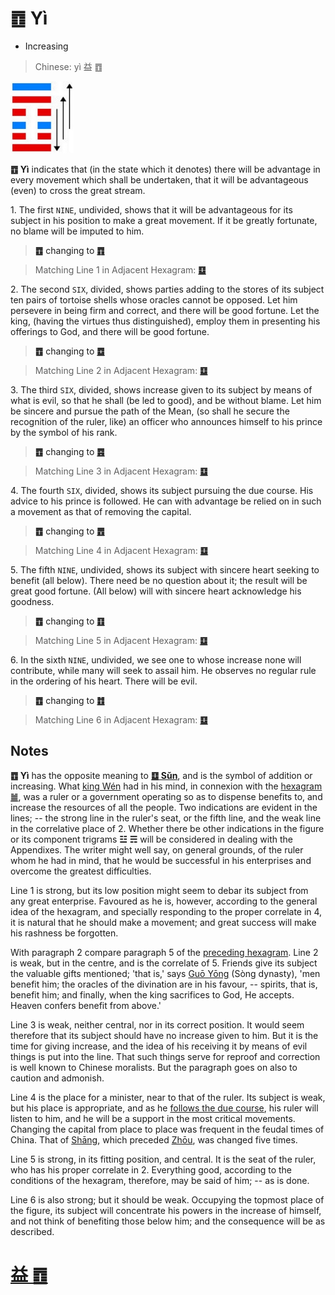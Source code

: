 # ䷩ Yì

* Increasing

> Chinese: yì 益 ䷩

<a id="p-149"/>

<img src="shapes/42.10.jpg" width="101" alt="益">

**䷩ Yì** indicates that (in the state which it denotes) there will be advantage in every movement which shall be undertaken, that it will be advantageous (even) to cross the great stream.

1.<a id="42.1"/> The first `NINE`, undivided, shows that it will be advantageous for its subject in his position to make a great movement. If it be greatly fortunate, no blame will be imputed to him.

> **䷩** changing to [**䷓**](e8a782guan.md)

> Matching Line 1 in Adjacent Hexagram: [**䷨**](e68d9fsun.md#41.1)

<a id="p-150"/>

2.<a id="42.2"/> The second `SIX`, divided, shows parties adding to the stores of its subject ten pairs of tortoise shells whose oracles cannot be opposed. Let him persevere in being firm and correct, and there will be good fortune. Let the king, (having the virtues thus distinguished), employ them in presenting his offerings to God, and there will be good fortune.

> **䷩** changing to [**䷼**](e4b8ade5ad9azhongfu.md)

> Matching Line 2 in Adjacent Hexagram: [**䷨**](e68d9fsun.md#41.2)

3.<a id="42.3"/> The third `SIX`, divided, shows increase given to its subject by means of what is evil, so that he shall (be led to good), and be without blame. Let him be sincere and pursue the path of the Mean, (so shall he secure the recognition of the ruler, like) an officer who announces himself to his prince by the symbol of his rank.

> **䷩** changing to [**䷤**](e5aeb6e4babajiaren.md)

> Matching Line 3 in Adjacent Hexagram: [**䷨**](e68d9fsun.md#41.3)

4.<a id="42.4"/> The fourth `SIX`, divided, shows its subject pursuing the due course. His advice to his prince is followed. He can with advantage be relied on in such a movement as that of removing the capital.

> **䷩** changing to [**䷘**](e697a0e5a684wuwang.md)

> Matching Line 4 in Adjacent Hexagram: [**䷨**](e68d9fsun.md#41.4)

5.<a id="42.5"/> The fifth `NINE`, undivided, shows its subject with sincere heart seeking to benefit (all below). There need be no question about it; the result will be great good fortune. (All below) will with sincere heart acknowledge his goodness.

> **䷩** changing to [**䷚**](e9a290yi.md)

> Matching Line 5 in Adjacent Hexagram: [**䷨**](e68d9fsun.md#41.5)

6.<a id="42.6"/> In the sixth `NINE`, undivided, we see one to whose increase none will contribute, while many will seek to assail him. He observes no regular rule in the ordering of his heart. There will be evil.

> **䷩** changing to [**䷂**](e5b1afzhun.md)

> Matching Line 6 in Adjacent Hexagram: [**䷨**](e68d9fsun.md#41.6)

## Notes

**䷩ Yì** has the opposite meaning to [**䷨ Sǔn**](e68d9fsun.md), and is the symbol of addition or increasing.
What [king Wén](https://en.wikipedia.org/wiki/King_Wen_of_Zhou) had in his mind, in connexion with the [hexagram ䷪](e5a4acguai.md#p-151), was a ruler or a government operating so as to dispense benefits to, and increase the resources of all the people. Two indications are evident in the lines; -- the strong line in the ruler's seat, or the fifth line, and the weak line in the correlative place of 2. Whether there be other indications in the figure or its component trigrams **☳** **☴** will be considered in dealing with the Appendixes. The writer might well say, on general grounds, of the ruler whom he had in mind, that he would be successful in his enterprises and overcome the greatest difficulties.

Line 1 is strong, but its low position might seem to debar its subject from any great enterprise. Favoured as he is, however, according to the general idea of the hexagram, and specially responding to the proper correlate in 4, it is natural that he should make a movement; and great success will make his rashness be forgotten.

With paragraph 2 compare paragraph 5 of the [preceding hexagram](e68d9fsun.md). Line 2 is weak, but in the centre, and is the correlate of 5. Friends give its subject the valuable gifts mentioned; 'that is,' says [Guō Yōng](https://ctext.org/library.pl?if=en&author=郭雍&remap=gb) (Sòng dynasty), 'men benefit him; the oracles of the divination are in his favour, -- spirits, that is, benefit him; and finally, when the king sacrifices to God, He accepts. Heaven confers benefit from above.'

Line 3 is weak, neither central, nor in its correct position. It would seem therefore that its subject should have no increase given to him.
But it is the time for giving increase, and the idea of his receiving it by means of evil things is put into the line. That such things serve for reproof and correction is well known to Chinese moralists. But the paragraph goes on also to caution and admonish.

Line 4 is the place for a minister, near to that of the ruler. Its subject is weak, but his place is appropriate, and as he [follows the due course](e5a4acguai.md#p-152), his ruler will listen to him, and he will be a support in the most critical movements. Changing the capital from place to place was frequent in the feudal times of China. That of [Shāng](https://en.wikipedia.org/wiki/Shang_dynasty), which preceded [Zhōu](https://en.wikipedia.org/wiki/Zhou_dynasty), was changed five times.

Line 5 is strong, in its fitting position, and central. It is the seat of the ruler, who has his proper correlate in 2. Everything good, according to the conditions of the hexagram, therefore, may be said of him; -- as is done.

Line 6 is also strong; but it should be weak. Occupying the topmost place of the figure, its subject will concentrate his powers in the increase of himself, and not think of benefiting those below him; and the consequence will be as described.

# [益 ䷩](e79b8ayi_cn.md)
